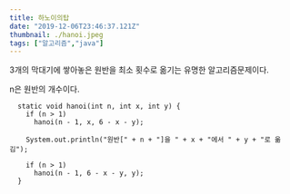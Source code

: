 ```yaml
---
title: 하노이의탑
date: "2019-12-06T23:46:37.121Z"
thumbnail: ./hanoi.jpeg
tags: ["알고리즘","java"]
---
```


3개의 막대기에 쌓아놓은 원반을 최소 횟수로 옮기는 유명한 알고리즘문제이다.

n은 원반의 개수이다.

```
  static void hanoi(int n, int x, int y) {
    if (n > 1)
      hanoi(n - 1, x, 6 - x - y);

    System.out.println("원반[" + n + "]을 " + x + "에서 " + y + "로 옮김");

    if (n > 1)
      hanoi(n - 1, 6 - x - y, y);
  }
```

